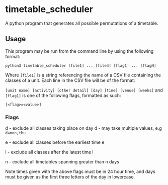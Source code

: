 # timetable_scheduler
A python program that generates all possible permutations of a timetable.

## Usage
This program may be run from the command line by using the following format:
  
 `python3 timetable_scheduler [file1] ... [file4] [flag1] ... [flagN]`
  
  Where `[file1]` is a string referencing the name of a CSV file containing the classes of a unit. Each line in the CSV file will be of the format:
  
 `[unit name] [activity] [other detail] [day] [time] [venue] [weeks]`
and `[flag1]` is one of the following flags, formatted as such:
   
   `[<flag>=<value>]`
   
 ### Flags
 d - exclude all classes taking place on day d - may take multiple values, e.g `d=mon,thu`
 
 e - exclude all classes before the earliest time e
 
 l - exclude all classes after the latest time l 
 
 n - exclude all timetables spanning greater than n days
 
 Note times given with the above flags must be in 24 hour time, and days must be given as the first three letters of the day in lowercase.
